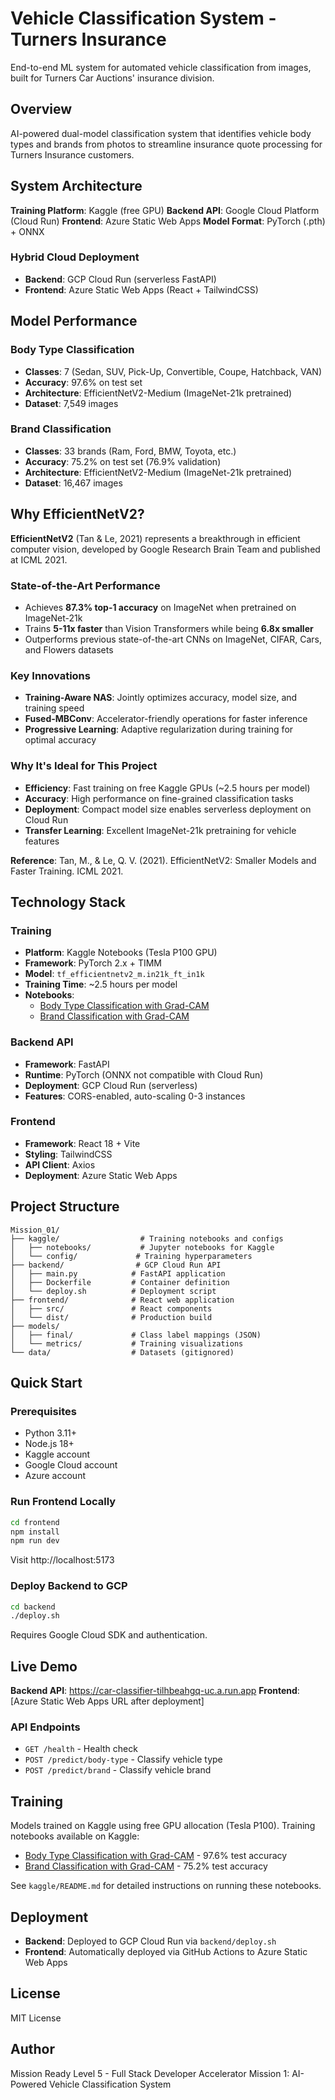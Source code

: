 # Vehicle Classification System - Turners Insurance

End-to-end ML system for automated vehicle classification from images, built for Turners Car Auctions' insurance division.

## Overview

AI-powered dual-model classification system that identifies vehicle body types and brands from photos to streamline insurance quote processing for Turners Insurance customers.

## System Architecture

**Training Platform**: Kaggle (free GPU)
**Backend API**: Google Cloud Platform (Cloud Run)
**Frontend**: Azure Static Web Apps
**Model Format**: PyTorch (.pth) + ONNX

### Hybrid Cloud Deployment
- **Backend**: GCP Cloud Run (serverless FastAPI)
- **Frontend**: Azure Static Web Apps (React + TailwindCSS)

## Model Performance

### Body Type Classification
- **Classes**: 7 (Sedan, SUV, Pick-Up, Convertible, Coupe, Hatchback, VAN)
- **Accuracy**: 97.6% on test set
- **Architecture**: EfficientNetV2-Medium (ImageNet-21k pretrained)
- **Dataset**: 7,549 images

### Brand Classification
- **Classes**: 33 brands (Ram, Ford, BMW, Toyota, etc.)
- **Accuracy**: 75.2% on test set (76.9% validation)
- **Architecture**: EfficientNetV2-Medium (ImageNet-21k pretrained)
- **Dataset**: 16,467 images

## Why EfficientNetV2?

**EfficientNetV2** (Tan & Le, 2021) represents a breakthrough in efficient computer vision, developed by Google Research Brain Team and published at ICML 2021.

### State-of-the-Art Performance
- Achieves **87.3% top-1 accuracy** on ImageNet when pretrained on ImageNet-21k
- Trains **5-11x faster** than Vision Transformers while being **6.8x smaller**
- Outperforms previous state-of-the-art CNNs on ImageNet, CIFAR, Cars, and Flowers datasets

### Key Innovations
- **Training-Aware NAS**: Jointly optimizes accuracy, model size, and training speed
- **Fused-MBConv**: Accelerator-friendly operations for faster inference
- **Progressive Learning**: Adaptive regularization during training for optimal accuracy

### Why It's Ideal for This Project
- **Efficiency**: Fast training on free Kaggle GPUs (~2.5 hours per model)
- **Accuracy**: High performance on fine-grained classification tasks
- **Deployment**: Compact model size enables serverless deployment on Cloud Run
- **Transfer Learning**: Excellent ImageNet-21k pretraining for vehicle features

**Reference**: Tan, M., & Le, Q. V. (2021). EfficientNetV2: Smaller Models and Faster Training. ICML 2021.

## Technology Stack

### Training
- **Platform**: Kaggle Notebooks (Tesla P100 GPU)
- **Framework**: PyTorch 2.x + TIMM
- **Model**: `tf_efficientnetv2_m.in21k_ft_in1k`
- **Training Time**: ~2.5 hours per model
- **Notebooks**:
  - [Body Type Classification with Grad-CAM](https://www.kaggle.com/code/maalona/body-type-classification-with-gradcam)
  - [Brand Classification with Grad-CAM](https://www.kaggle.com/code/maalona/car-brand-classification-with-gradcam)

### Backend API
- **Framework**: FastAPI
- **Runtime**: PyTorch (ONNX not compatible with Cloud Run)
- **Deployment**: GCP Cloud Run (serverless)
- **Features**: CORS-enabled, auto-scaling 0-3 instances

### Frontend
- **Framework**: React 18 + Vite
- **Styling**: TailwindCSS
- **API Client**: Axios
- **Deployment**: Azure Static Web Apps

## Project Structure

```
Mission_01/
├── kaggle/                  # Training notebooks and configs
│   ├── notebooks/           # Jupyter notebooks for Kaggle
│   └── config/             # Training hyperparameters
├── backend/                # GCP Cloud Run API
│   ├── main.py            # FastAPI application
│   ├── Dockerfile         # Container definition
│   └── deploy.sh          # Deployment script
├── frontend/              # React web application
│   ├── src/               # React components
│   └── dist/              # Production build
├── models/
│   ├── final/             # Class label mappings (JSON)
│   └── metrics/           # Training visualizations
└── data/                  # Datasets (gitignored)
```

## Quick Start

### Prerequisites
- Python 3.11+
- Node.js 18+
- Kaggle account
- Google Cloud account
- Azure account

### Run Frontend Locally

```bash
cd frontend
npm install
npm run dev
```

Visit http://localhost:5173

### Deploy Backend to GCP

```bash
cd backend
./deploy.sh
```

Requires Google Cloud SDK and authentication.

## Live Demo

**Backend API**: https://car-classifier-tilhbeahgq-uc.a.run.app
**Frontend**: [Azure Static Web Apps URL after deployment]

### API Endpoints

- `GET /health` - Health check
- `POST /predict/body-type` - Classify vehicle type
- `POST /predict/brand` - Classify vehicle brand

## Training

Models trained on Kaggle using free GPU allocation (Tesla P100). Training notebooks available on Kaggle:

- [Body Type Classification with Grad-CAM](https://www.kaggle.com/code/maalona/body-type-classification-with-gradcam) - 97.6% test accuracy
- [Brand Classification with Grad-CAM](https://www.kaggle.com/code/maalona/car-brand-classification-with-gradcam) - 75.2% test accuracy

See `kaggle/README.md` for detailed instructions on running these notebooks.

## Deployment

- **Backend**: Deployed to GCP Cloud Run via `backend/deploy.sh`
- **Frontend**: Automatically deployed via GitHub Actions to Azure Static Web Apps

## License

MIT License

## Author

Mission Ready Level 5 - Full Stack Developer Accelerator
Mission 1: AI-Powered Vehicle Classification System
